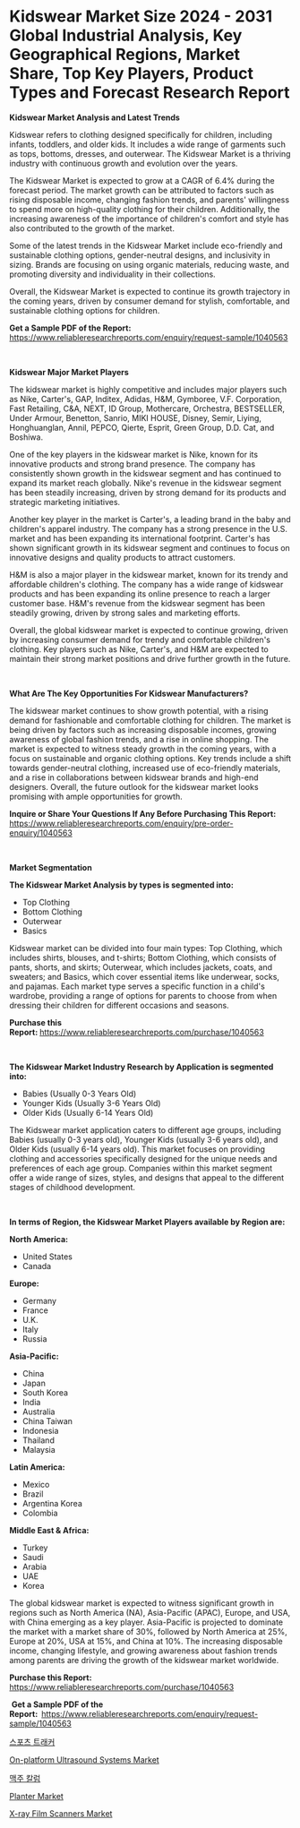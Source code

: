 <p><h1>Kidswear Market Size 2024 - 2031 Global Industrial Analysis, Key Geographical Regions, Market Share, Top Key Players, Product Types and Forecast Research Report</h1></p><p><strong>Kidswear Market Analysis and Latest Trends</strong></p>
<p><p>Kidswear refers to clothing designed specifically for children, including infants, toddlers, and older kids. It includes a wide range of garments such as tops, bottoms, dresses, and outerwear. The Kidswear Market is a thriving industry with continuous growth and evolution over the years.</p><p>The Kidswear Market is expected to grow at a CAGR of 6.4% during the forecast period. The market growth can be attributed to factors such as rising disposable income, changing fashion trends, and parents' willingness to spend more on high-quality clothing for their children. Additionally, the increasing awareness of the importance of children's comfort and style has also contributed to the growth of the market.</p><p>Some of the latest trends in the Kidswear Market include eco-friendly and sustainable clothing options, gender-neutral designs, and inclusivity in sizing. Brands are focusing on using organic materials, reducing waste, and promoting diversity and individuality in their collections.</p><p>Overall, the Kidswear Market is expected to continue its growth trajectory in the coming years, driven by consumer demand for stylish, comfortable, and sustainable clothing options for children.</p></p>
<p><strong>Get a Sample PDF of the Report:&nbsp;</strong> <a href="https://www.reliableresearchreports.com/enquiry/request-sample/1040563">https://www.reliableresearchreports.com/enquiry/request-sample/1040563</a></p>
<p>&nbsp;</p>
<p><strong>Kidswear Major Market Players</strong></p>
<p><p>The kidswear market is highly competitive and includes major players such as Nike, Carter's, GAP, Inditex, Adidas, H&M, Gymboree, V.F. Corporation, Fast Retailing, C&A, NEXT, ID Group, Mothercare, Orchestra, BESTSELLER, Under Armour, Benetton, Sanrio, MIKI HOUSE, Disney, Semir, Liying, Honghuanglan, Annil, PEPCO, Qierte, Esprit, Green Group, D.D. Cat, and Boshiwa.</p><p>One of the key players in the kidswear market is Nike, known for its innovative products and strong brand presence. The company has consistently shown growth in the kidswear segment and has continued to expand its market reach globally. Nike's revenue in the kidswear segment has been steadily increasing, driven by strong demand for its products and strategic marketing initiatives.</p><p>Another key player in the market is Carter's, a leading brand in the baby and children's apparel industry. The company has a strong presence in the U.S. market and has been expanding its international footprint. Carter's has shown significant growth in its kidswear segment and continues to focus on innovative designs and quality products to attract customers.</p><p>H&M is also a major player in the kidswear market, known for its trendy and affordable children's clothing. The company has a wide range of kidswear products and has been expanding its online presence to reach a larger customer base. H&M's revenue from the kidswear segment has been steadily growing, driven by strong sales and marketing efforts.</p><p>Overall, the global kidswear market is expected to continue growing, driven by increasing consumer demand for trendy and comfortable children's clothing. Key players such as Nike, Carter's, and H&M are expected to maintain their strong market positions and drive further growth in the future.</p></p>
<p>&nbsp;</p>
<p><strong>What Are The Key Opportunities For Kidswear Manufacturers?</strong></p>
<p><p>The kidswear market continues to show growth potential, with a rising demand for fashionable and comfortable clothing for children. The market is being driven by factors such as increasing disposable incomes, growing awareness of global fashion trends, and a rise in online shopping. The market is expected to witness steady growth in the coming years, with a focus on sustainable and organic clothing options. Key trends include a shift towards gender-neutral clothing, increased use of eco-friendly materials, and a rise in collaborations between kidswear brands and high-end designers. Overall, the future outlook for the kidswear market looks promising with ample opportunities for growth.</p></p>
<p><strong>Inquire or Share Your Questions If Any Before Purchasing This Report:</strong> <a href="https://www.reliableresearchreports.com/enquiry/pre-order-enquiry/1040563">https://www.reliableresearchreports.com/enquiry/pre-order-enquiry/1040563</a></p>
<p>&nbsp;</p>
<p><strong>Market Segmentation</strong></p>
<p><strong>The Kidswear Market Analysis by types is segmented into:</strong></p>
<p><ul><li>Top Clothing</li><li>Bottom Clothing</li><li>Outerwear</li><li>Basics</li></ul></p>
<p><p>Kidswear market can be divided into four main types: Top Clothing, which includes shirts, blouses, and t-shirts; Bottom Clothing, which consists of pants, shorts, and skirts; Outerwear, which includes jackets, coats, and sweaters; and Basics, which cover essential items like underwear, socks, and pajamas. Each market type serves a specific function in a child's wardrobe, providing a range of options for parents to choose from when dressing their children for different occasions and seasons.</p></p>
<p><strong>Purchase this Report:&nbsp;</strong><a href="https://www.reliableresearchreports.com/purchase/1040563">https://www.reliableresearchreports.com/purchase/1040563</a></p>
<p>&nbsp;</p>
<p><strong>The Kidswear Market Industry Research by Application is segmented into:</strong></p>
<p><ul><li>Babies (Usually 0-3 Years Old)</li><li>Younger Kids (Usually 3-6 Years Old)</li><li>Older Kids (Usually 6-14 Years Old)</li></ul></p>
<p><p>The Kidswear market application caters to different age groups, including Babies (usually 0-3 years old), Younger Kids (usually 3-6 years old), and Older Kids (usually 6-14 years old). This market focuses on providing clothing and accessories specifically designed for the unique needs and preferences of each age group. Companies within this market segment offer a wide range of sizes, styles, and designs that appeal to the different stages of childhood development.</p></p>
<p>&nbsp;</p>
<p><strong>In terms of Region, the Kidswear Market Players available by Region are:</strong></p>
<p>
    <p> <strong> North America: </strong>
        <ul>
            <li>United States</li>
            <li>Canada</li>
        </ul>
        </p> 
    <p> <strong> Europe: </strong>
        <ul>
            <li>Germany</li>
            <li>France</li>
            <li>U.K.</li>
            <li>Italy</li>
            <li>Russia</li>
        </ul>
        </p> 
    <p> <strong> Asia-Pacific: </strong>
        <ul>
            <li>China</li>
            <li>Japan</li>
            <li>South Korea</li>
            <li>India</li>
            <li>Australia</li>
            <li>China Taiwan</li>
            <li>Indonesia</li>
            <li>Thailand</li>
            <li>Malaysia</li>
        </ul>
        </p> 
    <p> <strong> Latin America: </strong>
        <ul>
            <li>Mexico</li>
            <li>Brazil</li>
            <li>Argentina Korea</li>
            <li>Colombia</li>
        </ul>
        </p> 
    <p> <strong> Middle East & Africa: </strong>
        <ul>
            <li>Turkey</li>
            <li>Saudi</li>
            <li>Arabia</li>
            <li>UAE</li>
            <li>Korea</li>
        </ul>
    </p>
    </p>
<p><p>The global kidswear market is expected to witness significant growth in regions such as North America (NA), Asia-Pacific (APAC), Europe, and USA, with China emerging as a key player. Asia-Pacific is projected to dominate the market with a market share of 30%, followed by North America at 25%, Europe at 20%, USA at 15%, and China at 10%. The increasing disposable income, changing lifestyle, and growing awareness about fashion trends among parents are driving the growth of the kidswear market worldwide.</p></p>
<p><strong>Purchase this Report: </strong><a href="https://www.reliableresearchreports.com/purchase/1040563">https://www.reliableresearchreports.com/purchase/1040563</a></p>
<p>&nbsp;<strong>Get a Sample PDF of the Report:&nbsp;&nbsp;</strong><a href="https://www.reliableresearchreports.com/enquiry/request-sample/1040563">https://www.reliableresearchreports.com/enquiry/request-sample/1040563</a></p>
<p><strong></strong></p>
<p><p><a href="https://github.com/PercyHagernes9778/Market-Research-Report-List-1/blob/main/93839445444.md">스포츠 트래커</a></p><p><a href="https://issuu.com/reportprime-2/docs/on-platform-ultrasound-systems-market-size-2030.pp">On-platform Ultrasound Systems Market</a></p><p><a href="https://github.com/rsg307664904/Market-Research-Report-List-1/blob/main/88102875443.md">맥주 칼럼</a></p><p><a href="https://github.com/mancsybtousav/Market-Research-Report-List-1/blob/main/planter-market.md">Planter Market</a></p><p><a href="https://issuu.com/reportprime-2/docs/x-ray-film-scanners-market-size-2030.pptx">X-ray Film Scanners Market</a></p></p>